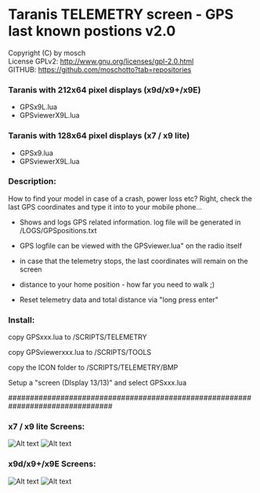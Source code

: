 # Taranis TELEMETRY screen - GPS last known postions v2.0

Copyright (C) by mosch   
License GPLv2: http://www.gnu.org/licenses/gpl-2.0.html       
GITHUB: https://github.com/moschotto?tab=repositories 


### Taranis with 212x64 pixel displays (x9d/x9+/x9E)
- GPSx9L.lua
- GPSviewerX9L.lua

### Taranis with 128x64 pixel displays (x7 / x9 lite)
- GPSx9.lua
- GPSviewerX9L.lua


 
### Description:
How to find your model in case of a crash, power loss etc? Right, check the last 
GPS coordinates and type it into to your mobile phone...

- Shows and logs GPS related information. log file will be generated in
/LOGS/GPSpositions.txt

- GPS logfile can be viewed with the GPSviewer.lua" on the radio itself

- in case that the telemetry stops, the last coordinates will remain on the screen

- distance to your home position - how far you need to walk ;)

- Reset telemetry data and total distance via "long press enter"


### Install:
copy GPSxxx.lua to /SCRIPTS/TELEMETRY

copy GPSviewerxxx.lua to /SCRIPTS/TOOLS

copy the ICON folder to /SCRIPTS/TELEMETRY/BMP

Setup a "screen (DIsplay 13/13)" and select GPSxxx.lua

################################################################################



### x7 / x9 lite Screens:

![Alt text](https://github.com/moschotto/Taranis_GPS_Telemetry/blob/main/x9L_GPS_screen.PNG)
![Alt text](https://github.com/moschotto/Taranis_GPS_Telemetry/blob/main/x9L_GPSviewer.PNG)

### x9d/x9+/x9E Screens:

![Alt text](https://github.com/moschotto/Taranis_GPS_Telemetry/blob/main/x9_GPS_screen.PNG)
![Alt text](https://github.com/moschotto/Taranis_GPS_Telemetry/blob/main/x9_GPSviewer.PNG)







